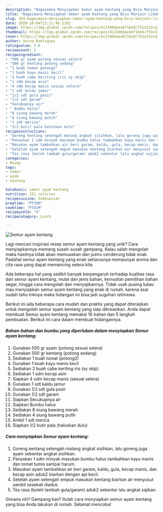 ```yaml
---
description: "Bagaimana Menyiapkan Semur ayam kentang yang Bisa Manjain Lidah"
title: "Bagaimana Menyiapkan Semur ayam kentang yang Bisa Manjain Lidah"
slug: 354-bagaimana-menyiapkan-semur-ayam-kentang-yang-bisa-manjain-lidah
date: 2020-10-04T12:11:46.218Z
image: https://img-global.cpcdn.com/recipes/4c2340daeabf1be8/751x532cq70/semur-ayam-kentang-foto-resep-utama.jpg
thumbnail: https://img-global.cpcdn.com/recipes/4c2340daeabf1be8/751x532cq70/semur-ayam-kentang-foto-resep-utama.jpg
cover: https://img-global.cpcdn.com/recipes/4c2340daeabf1be8/751x532cq70/semur-ayam-kentang-foto-resep-utama.jpg
author: Verna Rodriquez
ratingvalue: 3.6
reviewcount: 3
recipeingredient:
- "500 gr ayam potong sesuai selera"
- "500 gr kentang potong sedang"
- "1 buah tomat potong2"
- "1 buah kayu manis kecil"
- "2 buah cabe keriting iris sy skip"
- "1 sdm kecap asin"
- "4 sdm kecap manis sesuai selera"
- "1 sdt kaldu jamur"
- "1/2 sdt gula pasir"
- "1/2 sdt garam"
- "Secukupnya air"
- " Bumbu halus"
- "8 siung bawang merah"
- "4 siung bawang putih"
- "1 sdt merica"
- "1/2 butir pala haluskan dulu"
recipeinstructions:
- "Goreng kentang setengah matang angkat sisihkan, lalu goreng juga ayam sebentar angkat sisihkan."
- "Panaskan 1 sdm minyak masukan bumbu halus tambahkan kayu manis dan tomat tumis sampai harum."
- "Masukan ayam tambahkan air beri garam, kaldu, gula, kecap manis, dan kecap asin aduk2 biarkan dengan api kecil."
- "Setelah ayam setengah empuk masukan kentang biarkan air menyusut sambil sesekali diaduk."
- "Tes rasa (boleh tambah gula/garam) aduk2 sebentar lalu angkat sajikan."
categories:
- Resep
tags:
- semur
- ayam
- kentang

katakunci: semur ayam kentang 
nutrition: 151 calories
recipecuisine: Indonesian
preptime: "PT35M"
cooktime: "PT41M"
recipeyield: "4"
recipecategory: Lunch

---
```



![Semur ayam kentang](https://img-global.cpcdn.com/recipes/4c2340daeabf1be8/751x532cq70/semur-ayam-kentang-foto-resep-utama.jpg)

Lagi mencari inspirasi resep semur ayam kentang yang unik? Cara menyiapkannya memang susah-susah gampang. Kalau salah mengolah maka hasilnya tidak akan memuaskan dan justru cenderung tidak enak. Padahal semur ayam kentang yang enak seharusnya mempunyai aroma dan cita rasa yang dapat memancing selera kita.

Ada beberapa hal yang sedikit banyak berpengaruh terhadap kualitas rasa dari semur ayam kentang, mulai dari jenis bahan, kemudian pemilihan bahan segar, hingga cara mengolah dan menyajikannya. Tidak usah pusing kalau mau menyiapkan semur ayam kentang yang enak di rumah, karena asal sudah tahu triknya maka hidangan ini bisa jadi suguhan istimewa.




Berikut ini ada beberapa cara mudah dan praktis yang dapat diterapkan untuk mengolah semur ayam kentang yang siap dikreasikan. Anda dapat membuat Semur ayam kentang memakai 16 bahan dan 5 langkah pembuatan. Berikut ini cara dalam membuat hidangannya.

<!--inarticleads1-->

##### Bahan-bahan dan bumbu yang diperlukan dalam menyiapkan Semur ayam kentang:

1. Gunakan 500 gr ayam (potong sesuai selera)
1. Gunakan 500 gr kentang (potong sedang)
1. Sediakan 1 buah tomat (potong2)
1. Gunakan 1 buah kayu manis kecil
1. Sediakan 2 buah cabe keriting iris (sy skip)
1. Sediakan 1 sdm kecap asin
1. Siapkan 4 sdm kecap manis (sesuai selera)
1. Gunakan 1 sdt kaldu jamur
1. Gunakan 1/2 sdt gula pasir
1. Gunakan 1/2 sdt garam
1. Siapkan Secukupnya air
1. Siapkan  Bumbu halus
1. Sediakan 8 siung bawang merah
1. Sediakan 4 siung bawang putih
1. Ambil 1 sdt merica
1. Siapkan 1/2 butir pala (haluskan dulu)




<!--inarticleads2-->

##### Cara menyiapkan Semur ayam kentang:

1. Goreng kentang setengah matang angkat sisihkan, lalu goreng juga ayam sebentar angkat sisihkan.
1. Panaskan 1 sdm minyak masukan bumbu halus tambahkan kayu manis dan tomat tumis sampai harum.
1. Masukan ayam tambahkan air beri garam, kaldu, gula, kecap manis, dan kecap asin aduk2 biarkan dengan api kecil.
1. Setelah ayam setengah empuk masukan kentang biarkan air menyusut sambil sesekali diaduk.
1. Tes rasa (boleh tambah gula/garam) aduk2 sebentar lalu angkat sajikan.




Gimana nih? Gampang kan? Itulah cara menyiapkan semur ayam kentang yang bisa Anda lakukan di rumah. Selamat mencoba!

